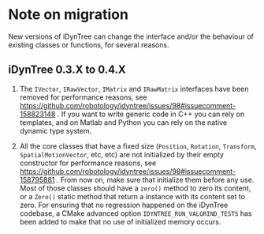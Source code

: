 # Note on migration 
New versions of iDynTree can change the interface and/or the behaviour 
of existing classes or functions, for several reasons. 

## iDynTree 0.3.X to 0.4.X

1. The `IVector`, `IRawVector`, `IMatrix` and `IRawMatrix` interfaces have been removed for performance reasons, 
   see https://github.com/robotology/idyntree/issues/98#issuecomment-158823148 . If you want to write generic 
   code in C++ you can rely on templates, and on Matlab and Python you can rely on the native dynamic type system. 
   
1. All the core classes that have a fixed size (`Position`, `Rotation`, `Transform`, `SpatialMotionVector`, etc, etc) are 
   not initialized by their empty constructor for performance reasons, see https://github.com/robotology/idyntree/issues/98#issuecomment-158795881 .
   From now on, make sure that initialize them before any use. Most of those classes should have a `zero()` method to
   zero its content, or a `Zero()` static method that return a instance with its content set to zero. 
   For ensuring that no regression happened on the iDynTree codebase, a CMake advanced option `IDYNTREE_RUN_VALGRIND_TESTS`
   has been added to make that no use of initialized memory occurs. 
